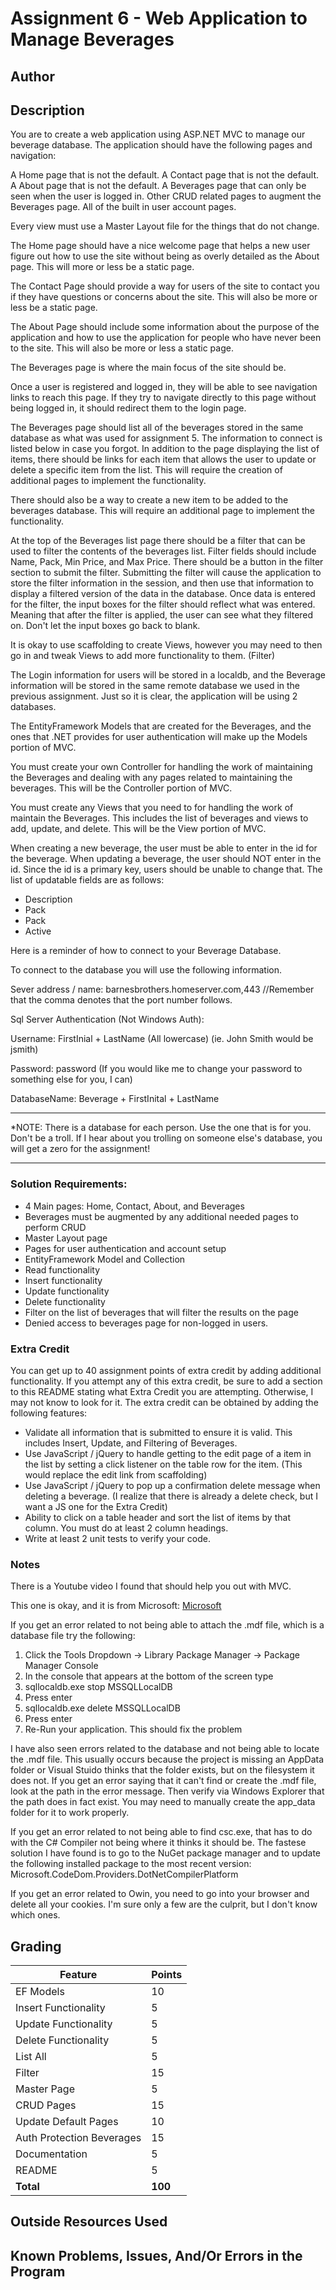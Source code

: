 # Assignment 6 - Web Application to Manage Beverages

## Author



## Description

You are to create a web application using ASP.NET MVC to manage our beverage database.
The application should have the following pages and navigation:

A Home page that is not the default.
A Contact page that is not the default.
A About page that is not the default.
A Beverages page that can only be seen when the user is logged in.
Other CRUD related pages to augment the Beverages page.
All of the built in user account pages.

Every view must use a Master Layout file for the things that do not change.

The Home page should have a nice welcome page that helps a new user figure out how to use the site without being as overly detailed as the About page. This will more or less be a static page.

The Contact Page should provide a way for users of the site to contact you if they have questions or concerns about the site. This will also be more or less be a static page.

The About Page should include some information about the purpose of the application and how to use the application for people who have never been to the site. This will also be more or less a static page.

The Beverages page is where the main focus of the site should be.

Once a user is registered and logged in, they will be able to see navigation links to reach this page. If they try to navigate directly to this page without being logged in, it should redirect them to the login page.

The Beverages page should list all of the beverages stored in the same database as what was used for assignment 5. The information to connect is listed below in case you forgot. In addition to the page displaying the list of items, there should be links for each item that allows the user to update or delete a specific item from the list. This will require the creation of additional pages to implement the functionality.

There should also be a way to create a new item to be added to the beverages database. This will require an additional page to implement the functionality.

At the top of the Beverages list page there should be a filter that can be used to filter the contents of the beverages list. Filter fields should include Name, Pack, Min Price, and Max Price. There should be a button in the filter section to submit the filter. Submitting the filter will cause the application to store the filter information in the session, and then use that information to display a filtered version of the data in the database. Once data is entered for the filter, the input boxes for the filter should reflect what was entered. Meaning that after the filter is applied, the user can see what they filtered on. Don't let the input boxes go back to blank.

It is okay to use scaffolding to create Views, however you may need to then go in and tweak Views to add more functionality to them. (Filter)

The Login information for users will be stored in a localdb, and the Beverage information will be stored in the same remote database we used in the previous assignment. Just so it is clear, the application will be using 2 databases.

The EntityFramework Models that are created for the Beverages, and the ones that .NET provides for user authentication will make up the Models portion of MVC.

You must create your own Controller for handling the work of maintaining the Beverages and dealing with any pages related to maintaining the beverages. This will be the Controller portion of MVC.

You must create any Views that you need to for handling the work of maintain the Beverages. This includes the list of beverages and views to add, update, and delete. This will be the View portion of MVC.

When creating a new beverage, the user must be able to enter in the id for the beverage. When updating a beverage, the user should NOT enter in the id. Since the id is a primary key, users should be unable to change that.
The list of updatable fields are as follows:

* Description
* Pack
* Pack
* Active

Here is a reminder of how to connect to your Beverage Database.

To connect to the database you will use the following information.

Sever address / name: barnesbrothers.homeserver.com,443 //Remember that the comma denotes that the port number follows.

Sql Server Authentication (Not Windows Auth):

Username: FirstInial + LastName (All lowercase) (ie. John Smith would be jsmith)

Password: password (If you would like me to change your password to something else for you, I can)

DatabaseName: Beverage + FirstInital + LastName

********************************************************************************************
*NOTE: There is a database for each person. Use the one that is for you. Don't be a troll. If I hear about you trolling on someone else's database, you will get a zero for the assignment!
********************************************************************************************

### Solution Requirements:

* 4 Main pages: Home, Contact, About, and Beverages
* Beverages must be augmented by any additional needed pages to perform CRUD
* Master Layout page
* Pages for user authentication and account setup
* EntityFramework Model and Collection
* Read functionality
* Insert functionality
* Update functionality
* Delete functionality
* Filter on the list of beverages that will filter the results on the page
* Denied access to beverages page for non-logged in users.

### Extra Credit
You can get up to 40 assignment points of extra credit by adding additional functionality. If you attempt any of this extra credit, be sure to add a section to this README stating what Extra Credit you are attempting. Otherwise, I may not know to look for it. The extra credit can be obtained by adding the following features:

* Validate all information that is submitted to ensure it is valid. This includes Insert, Update, and Filtering of Beverages.
* Use JavaScript / jQuery to handle getting to the edit page of a item in the list by setting a click listener on the table row for the item. (This would replace the edit link from scaffolding)
* Use JavaScript / jQuery to pop up a confirmation delete message when deleting a beverage. (I realize that there is already a delete check, but I want a JS one for the Extra Credit)
* Ability to click on a table header and sort the list of items by that column. You must do at least 2 column headings.
* Write at least 2 unit tests to verify your code.

### Notes

There is a Youtube video I found that should help you out with MVC.

This one is okay, and it is from Microsoft:
[Microsoft](https://www.youtube.com/watch?v=XRXYa_NyLSQ)

If you get an error related to not being able to attach the .mdf file, which is a database file try the following:

1. Click the Tools Dropdown -> Library Package Manager -> Package Manager Console
2. In the console that appears at the bottom of the screen type
3. sqllocaldb.exe stop MSSQLLocalDB
4. Press enter
5. sqllocaldb.exe delete MSSQLLocalDB
6. Press enter
7. Re-Run your application. This should fix the problem

I have also seen errors related to the database and not being able to locate the .mdf file. This usually occurs because the project is missing an AppData folder or Visual Stuido thinks that the folder exists, but on the filesystem it does not. If you get an error saying that it can't find or create the .mdf file, look at the path in the error message. Then verify via Windows Explorer that the path does in fact exist. You may need to manually create the app_data folder for it to work properly.

If you get an error related to not being able to find csc.exe, that has to do with the C# Compiler not being where it thinks it should be. The fastese solution I have found is to go to the NuGet package manager and to update the following installed package to the most recent version: Microsoft.CodeDom.Providers.DotNetCompilerPlatform

If you get an error related to Owin, you need to go into your
browser and delete all your cookies. I'm sure only a few are
the culprit, but I don't know which ones.

## Grading
| Feature                                 | Points |
|-----------------------------------------|--------|
| EF Models                               | 10     |
| Insert Functionality                    | 5      |
| Update Functionality                    | 5      |
| Delete Functionality                    | 5      |
| List All                                | 5      |
| Filter                                  | 15     |
| Master Page                             | 5      |
| CRUD Pages                              | 15     |
| Update Default Pages                    | 10     |
| Auth Protection Beverages               | 15     |
| Documentation                           | 5      |
| README                                  | 5      |
| **Total**                               | **100**|

## Outside Resources Used



## Known Problems, Issues, And/Or Errors in the Program
